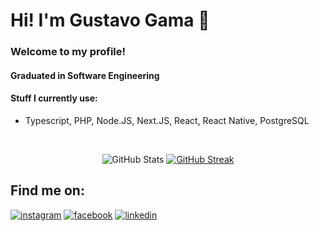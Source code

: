 # Hi! I'm Gustavo Gama 👋

### Welcome to my profile! 


#### Graduated in Software Engineering



#### Stuff I currently use:


- Typescript, PHP, Node.JS, Next.JS, React, React Native, PostgreSQL



<br>


<div id="stats" align="center">

![GitHub Stats](https://github-readme-stats.vercel.app/api?username=gustavogamasa&show_icons=true&theme=vue-dark&hide_border=true)
[![GitHub Streak](http://github-readme-streak-stats.herokuapp.com?user=gustavogamasa&theme=vue-dark&hide_border=true&date_format=j%20M%5B%20Y%5D)](https://git.io/streak-stats)

</div>


## Find me on:

[![instagram](https://img.shields.io/badge/Instagram-E4405F?style=for-the-badge&logo=instagram&logoColor=white)](https://www.instagram.com/gu.gama/)
[![facebook](https://img.shields.io/badge/Facebook-1877F2?style=for-the-badge&logo=facebook&logoColor=white
)](https://www.facebook.com/gustavo.gama.96199344/)
[![linkedin](https://img.shields.io/badge/LinkedIn-0077B5?style=for-the-badge&logo=linkedin&logoColor=white
)]([[www.linkedin.com/in/ggsamaral](https://br.linkedin.com/in/ggsamaral?trk=profile-badge)](https://br.linkedin.com/in/ggsamaral?trk=public-profile-badge-profile-badge-view-profile-cta))
